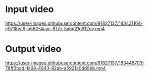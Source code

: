 # Input video

https://user-images.githubusercontent.com/91827137/183431164-e9718ec9-b562-4cac-817c-5a5d21d912ce.mp4

# Output video



https://user-images.githubusercontent.com/91827137/183448703-78ff3bad-1a68-4943-82ab-a5921a0dd9bb.mp4

